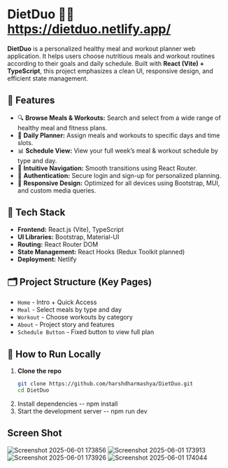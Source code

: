 # DietDuo 🥗💪 https://dietduo.netlify.app/

**DietDuo** is a personalized healthy meal and workout planner web application. It helps users choose nutritious meals and workout routines according to their goals and daily schedule. Built with **React (Vite) + TypeScript**, this project emphasizes a clean UI, responsive design, and efficient state management.

## 🌟 Features

- 🔍 **Browse Meals & Workouts:** Search and select from a wide range of healthy meal and fitness plans.
- 📅 **Daily Planner:** Assign meals and workouts to specific days and time slots.
- 📊 **Schedule View:** View your full week’s meal & workout schedule by type and day.
- 🧭 **Intuitive Navigation:** Smooth transitions using React Router.
- 🔐 **Authentication:** Secure login and sign-up for personalized planning.
- 📱 **Responsive Design:** Optimized for all devices using Bootstrap, MUI, and custom media queries.

## 🧱 Tech Stack

- **Frontend:** React.js (Vite), TypeScript
- **UI Libraries:** Bootstrap, Material-UI
- **Routing:** React Router DOM
- **State Management:** React Hooks (Redux Toolkit planned)
- **Deployment:** Netlify

## 🗂️ Project Structure (Key Pages)

- `Home` - Intro + Quick Access
- `Meal` - Select meals by type and day
- `Workout` - Choose workouts by category
- `About` - Project story and features
- `Schedule Button` - Fixed button to view full plan

## 🚀 How to Run Locally

1. **Clone the repo**
   ```bash
   git clone https://github.com/harshdharmashya/DietDuo.git
   cd DietDuo
2. Install dependencies
   -- npm install
3. Start the development server
   -- npm run dev

## Screen Shot
![Screenshot 2025-06-01 173856](https://github.com/user-attachments/assets/70746704-0fac-4836-8d4c-782579fbc970)
![Screenshot 2025-06-01 173913](https://github.com/user-attachments/assets/01a40261-cb43-46e0-b488-6cda311ac836)
![Screenshot 2025-06-01 173926](https://github.com/user-attachments/assets/e6f17f9e-d6fb-4b85-880c-68c1e1eb66eb)
![Screenshot 2025-06-01 174044](https://github.com/user-attachments/assets/316f4209-f999-43bc-91b6-fcecbd4db0cf)




